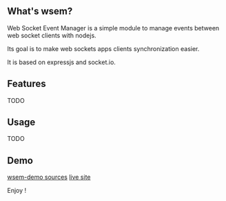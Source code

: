 ## What's wsem?

  Web Socket Event Manager is a simple module to manage events between web socket clients with nodejs.

  Its goal is to make web sockets apps clients synchronization easier.

  It is based on expressjs and socket.io.

## Features

TODO

## Usage

TODO

## Demo

  [wsem-demo sources](https://github.com/openhoat/wsem-demo)
  [live site](http://wsem-openhoat.rhcloud.com/)

Enjoy !
